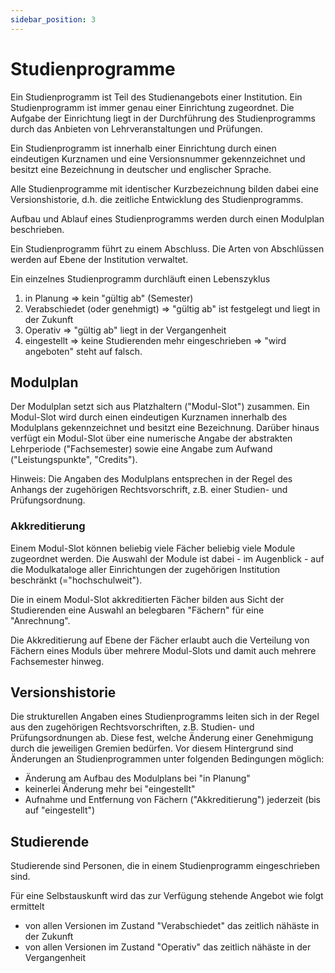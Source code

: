 ```yaml
---
sidebar_position: 3
---
```


# Studienprogramme

Ein Studienprogramm ist Teil des Studienangebots einer Institution. Ein Studienprogramm ist immer genau einer Einrichtung zugeordnet. Die Aufgabe der Einrichtung liegt in der Durchführung des Studienprogramms durch das Anbieten von Lehrveranstaltungen und Prüfungen.

Ein Studienprogramm ist innerhalb einer Einrichtung durch einen eindeutigen Kurznamen und eine Versionsnummer gekennzeichnet und besitzt eine Bezeichnung in deutscher und englischer Sprache.

Alle Studienprogramme mit identischer Kurzbezeichnung bilden dabei eine Versionshistorie, d.h. die zeitliche Entwicklung des Studienprogramms.

Aufbau und Ablauf eines Studienprogramms werden durch einen Modulplan beschrieben.

Ein Studienprogramm führt zu einem Abschluss. Die Arten von Abschlüssen werden auf Ebene der Institution verwaltet.

Ein einzelnes Studienprogramm durchläuft einen Lebenszyklus

1. in Planung => kein "gültig ab" (Semester)
2. Verabschiedet (oder genehmigt) => "gültig ab" ist festgelegt und liegt in der Zukunft
3. Operativ => "gültig ab" liegt in der Vergangenheit
4. eingestellt => keine Studierenden mehr eingeschrieben => "wird angeboten" steht auf falsch.


## Modulplan

Der Modulplan setzt sich aus Platzhaltern ("Modul-Slot") zusammen. Ein Modul-Slot wird durch einen eindeutigen Kurznamen innerhalb des Modulplans gekennzeichnet und besitzt eine Bezeichnung. Darüber hinaus verfügt ein Modul-Slot über eine numerische Angabe der abstrakten Lehrperiode ("Fachsemester) sowie eine Angabe zum Aufwand ("Leistungspunkte", "Credits").

Hinweis:
Die Angaben des Modulplans entsprechen in der Regel des Anhangs der zugehörigen Rechtsvorschrift, z.B. einer Studien- und Prüfungsordnung.

### Akkreditierung

Einem Modul-Slot können beliebig viele Fächer beliebig viele Module zugeordnet werden. Die Auswahl der Module ist dabei - im Augenblick - auf die Modulkataloge aller Einrichtungen der zugehörigen Institution beschränkt (="hochschulweit"). 

Die in einem Modul-Slot akkreditierten Fächer bilden aus Sicht der Studierenden eine Auswahl an belegbaren "Fächern" für eine "Anrechnung".

Die Akkreditierung auf Ebene der Fächer erlaubt auch die Verteilung von Fächern eines Moduls über mehrere Modul-Slots und damit auch mehrere Fachsemester hinweg.



## Versionshistorie

Die strukturellen Angaben eines Studienprogramms leiten sich in der Regel aus den zugehörigen Rechtsvorschriften, z.B. Studien- und Prüfungsordnungen ab. Diese fest, welche Änderung einer Genehmigung durch die jeweiligen Gremien bedürfen. Vor diesem Hintergrund sind Änderungen an Studienprogrammen unter folgenden Bedingungen möglich:

- Änderung am Aufbau des Modulplans bei "in Planung"
- keinerlei Änderung mehr bei "eingestellt" 
- Aufnahme und Entfernung von Fächern ("Akkreditierung") jederzeit (bis auf "eingestellt")


## Studierende

Studierende sind Personen, die in einem Studienprogramm eingeschrieben sind.

Für eine Selbstauskunft wird das zur Verfügung stehende Angebot wie folgt ermittelt

- von allen Versionen im Zustand "Verabschiedet" das zeitlich nähäste in der Zukunft
- von allen Versionen im Zustand "Operativ" das zeitlich nähäste in der Vergangenheit

